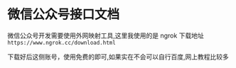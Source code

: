 # 微信公众号接口文档

微信公众号开发需要使用外网映射工具,这里我使用的是 ngrok
下载地址
`https://www.ngrok.cc/download.html`

下载好后这侧账号，使用免费的即可,如果实在不会可以自行百度,网上教程比较多
